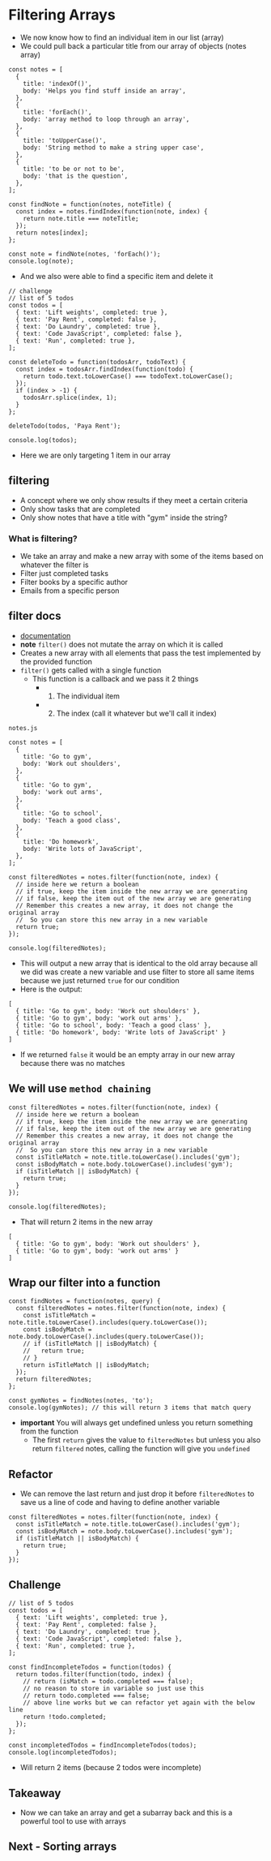 # Filtering Arrays
* We now know how to find an individual item in our list (array)
* We could pull back a particular title from our array of objects (notes array)

```
const notes = [
  {
    title: 'indexOf()',
    body: 'Helps you find stuff inside an array',
  },
  {
    title: 'forEach()',
    body: 'array method to loop through an array',
  },
  {
    title: 'toUpperCase()',
    body: 'String method to make a string upper case',
  },
  {
    title: 'to be or not to be',
    body: 'that is the question',
  },
];

const findNote = function(notes, noteTitle) {
  const index = notes.findIndex(function(note, index) {
    return note.title === noteTitle;
  });
  return notes[index];
};

const note = findNote(notes, 'forEach()');
console.log(note);
```

* And we also were able to find a specific item and delete it

```
// challenge
// list of 5 todos
const todos = [
  { text: 'Lift weights', completed: true },
  { text: 'Pay Rent', completed: false },
  { text: 'Do Laundry', completed: true },
  { text: 'Code JavaScript', completed: false },
  { text: 'Run', completed: true },
];

const deleteTodo = function(todosArr, todoText) {
  const index = todosArr.findIndex(function(todo) {
    return todo.text.toLowerCase() === todoText.toLowerCase();
  });
  if (index > -1) {
    todosArr.splice(index, 1);
  }
};

deleteTodo(todos, 'Paya Rent');

console.log(todos);
```

* Here we are only targeting 1 item in our array

## filtering
* A concept where we only show results if they meet a certain criteria
* Only show tasks that are completed
* Only show notes that have a title with "gym" inside the string?

### What is filtering?
* We take an array and make a new array with some of the items based on whatever the filter is
* Filter just completed tasks
* Filter books by a specific author
* Emails from a specific person

## filter docs
* [documentation](https://developer.mozilla.org/en-US/docs/Web/JavaScript/Reference/Global_Objects/Array/filter)
* **note** `filter()` does not mutate the array on which it is called
* Creates a new array with all elements that pass the test implemented by the provided function
* `filter()` gets called with a single function
    - This function is a callback and we pass it 2 things
        + 1. The individual item
        + 2. The index (call it whatever but we'll call it index)

`notes.js`

```
const notes = [
  {
    title: 'Go to gym',
    body: 'Work out shoulders',
  },
  {
    title: 'Go to gym',
    body: 'work out arms',
  },
  {
    title: 'Go to school',
    body: 'Teach a good class',
  },
  {
    title: 'Do homework',
    body: 'Write lots of JavaScript',
  },
];

const filteredNotes = notes.filter(function(note, index) {
  // inside here we return a boolean
  // if true, keep the item inside the new array we are generating
  // if false, keep the item out of the new array we are generating
  // Remember this creates a new array, it does not change the original array
  //  So you can store this new array in a new variable
  return true;
});

console.log(filteredNotes);
```

* This will output a new array that is identical to the old array because all we did was create a new variable and use filter to store all same items because we just returned `true` for our condition
* Here is the output:

```
[
  { title: 'Go to gym', body: 'Work out shoulders' },
  { title: 'Go to gym', body: 'work out arms' },
  { title: 'Go to school', body: 'Teach a good class' },
  { title: 'Do homework', body: 'Write lots of JavaScript' }
]
```

* If we returned `false` it would be an empty array in our new array because there was no matches

## We will use `method chaining`
```
const filteredNotes = notes.filter(function(note, index) {
  // inside here we return a boolean
  // if true, keep the item inside the new array we are generating
  // if false, keep the item out of the new array we are generating
  // Remember this creates a new array, it does not change the original array
  //  So you can store this new array in a new variable
  const isTitleMatch = note.title.toLowerCase().includes('gym');
  const isBodyMatch = note.body.toLowerCase().includes('gym');
  if (isTitleMatch || isBodyMatch) {
    return true;
  }
});

console.log(filteredNotes);
```

* That will return 2 items in the new array

```
[
  { title: 'Go to gym', body: 'Work out shoulders' },
  { title: 'Go to gym', body: 'work out arms' }
]
```

## Wrap our filter into a function
```
const findNotes = function(notes, query) {
  const filteredNotes = notes.filter(function(note, index) {
    const isTitleMatch = note.title.toLowerCase().includes(query.toLowerCase());
    const isBodyMatch = note.body.toLowerCase().includes(query.toLowerCase());
    // if (isTitleMatch || isBodyMatch) {
    //   return true;
    // }
    return isTitleMatch || isBodyMatch;
  });
  return filteredNotes;
};

const gymNotes = findNotes(notes, 'to');
console.log(gymNotes); // this will return 3 items that match query
```

* **important** You will always get undefined unless you return something from the function
    - The first `return` gives the value to `filteredNotes` but unless you also return `filtered` notes, calling the function will give you `undefined`

## Refactor
* We can remove the last return and just drop it before `filteredNotes` to save us a line of code and having to define another variable

```
const filteredNotes = notes.filter(function(note, index) {
  const isTitleMatch = note.title.toLowerCase().includes('gym');
  const isBodyMatch = note.body.toLowerCase().includes('gym');
  if (isTitleMatch || isBodyMatch) {
    return true;
  }
});
```

## Challenge
```
// list of 5 todos
const todos = [
  { text: 'Lift weights', completed: true },
  { text: 'Pay Rent', completed: false },
  { text: 'Do Laundry', completed: true },
  { text: 'Code JavaScript', completed: false },
  { text: 'Run', completed: true },
];

const findIncompleteTodos = function(todos) {
  return todos.filter(function(todo, index) {
    // return (isMatch = todo.completed === false);
    // no reason to store in variable so just use this
    // return todo.completed === false;
    // above line works but we can refactor yet again with the below line
    return !todo.completed;
  });
};

const incompletedTodos = findIncompleteTodos(todos);
console.log(incompletedTodos);
```

* Will return 2 items (because 2 todos were incomplete)

## Takeaway
* Now we can take an array and get a subarray back and this is a powerful tool to use with arrays

## Next - Sorting arrays

